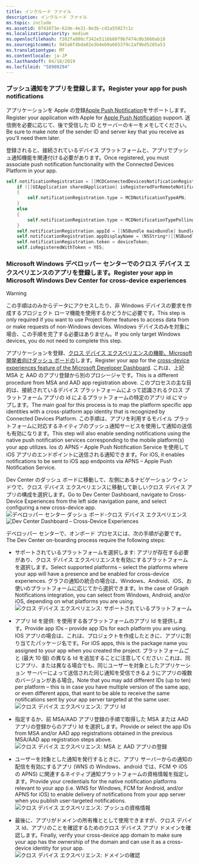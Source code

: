 ```yaml
---
title: インクルード ファイル
description: インクルード ファイル
ms.topic: include
ms.assetid: 0741073e-62de-4e31-8e3b-cd1a55027c1c
ms.localizationpriority: medium
ms.openlocfilehash: f302fa886cf342e5116b88f9b7474c0b3660ab18
ms.sourcegitcommit: 945a0f4bda02e3b4eb9a665379c2af9bd5285a53
ms.translationtype: MT
ms.contentlocale: ja-JP
ms.lasthandoff: 04/18/2019
ms.locfileid: "58909294"
---
```

### <a name="register-your-app-for-push-notifications"></a><span data-ttu-id="3728c-103">プッシュ通知をアプリを登録します。</span><span class="sxs-lookup"><span data-stu-id="3728c-103">Register your app for push notifications</span></span>

<span data-ttu-id="3728c-104">アプリケーションを Apple の登録[Apple Push Notification](https://developer.apple.com/notifications/)をサポートします。</span><span class="sxs-lookup"><span data-stu-id="3728c-104">Register your application with Apple for [Apple Push Notification](https://developer.apple.com/notifications/) support.</span></span> <span data-ttu-id="3728c-105">送信側を必要に応じて、後で受信した ID とサーバーのキーをメモしてください。</span><span class="sxs-lookup"><span data-stu-id="3728c-105">Be sure to make note of the sender ID and server key that you receive as you'll need them later.</span></span>

<span data-ttu-id="3728c-106">登録されると、接続されているデバイス プラットフォームと、アプリでプッシュ通知機能を関連付ける必要があります。</span><span class="sxs-lookup"><span data-stu-id="3728c-106">Once registered, you must associate push notification functionality with the Connected Devices Platform in your app.</span></span>

```ObjectiveC
self.notificationRegistration = [[MCDConnectedDevicesNotificationRegistration alloc] init];
    if ([[UIApplication sharedApplication] isRegisteredForRemoteNotifications])
    {
        self.notificationRegistration.type = MCDNotificationTypeAPN;
    }
    else
    {
        self.notificationRegistration.type = MCDNotificationTypePolling;
    }
    self.notificationRegistration.appId = [[NSBundle mainBundle] bundleIdentifier];
    self.notificationRegistration.appDisplayName = (NSString*)[[NSBundle mainBundle] objectForInfoDictionaryKey:@"CFBundleDisplayName"];
    self.notificationRegistration.token = deviceToken;
    self.isRegisteredWithToken = YES;
```

### <a name="register-your-app-in-microsoft-windows-dev-center-for-cross-device-experiences"></a><span data-ttu-id="3728c-107">Microsoft Windows デベロッパー センターでのクロス デバイス エクスペリエンスのアプリを登録します。</span><span class="sxs-lookup"><span data-stu-id="3728c-107">Register your app in Microsoft Windows Dev Center for cross-device experiences</span></span>

> [!WARNING]
> <span data-ttu-id="3728c-108">この手順はのみからデータにアクセスしたり、非 Windows デバイスの要求を作成するプロジェクト ローマ機能を使用するかどうかに必要です。</span><span class="sxs-lookup"><span data-stu-id="3728c-108">This step is only required if you want to use Project Rome features to access data from or make requests of non-Windows devices.</span></span> <span data-ttu-id="3728c-109">Windows デバイスのみを対象に場合、この手順を完了する必要はありません。</span><span class="sxs-lookup"><span data-stu-id="3728c-109">If you only target Windows devices, you do not need to complete this step.</span></span>

<span data-ttu-id="3728c-110">アプリケーションを登録、[クロス デバイス エクスペリエンスの機能、Microsoft 開発者向けダッシュ ボードの](https://developer.microsoft.com/dashboard/crossplatform/web)します。</span><span class="sxs-lookup"><span data-stu-id="3728c-110">Register your app for the [cross-device experiences feature of the Microsoft Developer Dashboard](https://developer.microsoft.com/dashboard/crossplatform/web).</span></span> <span data-ttu-id="3728c-111">これは、上記 MSA と AAD のアプリ登録から別のプロシージャです。</span><span class="sxs-lookup"><span data-stu-id="3728c-111">This is a different procedure from MSA and AAD app registration above.</span></span> <span data-ttu-id="3728c-112">このプロセスの主な目的は、接続されているデバイス プラットフォームによって認識されるクロス プラットフォーム アプリの id によるプラットフォームの特定のアプリ id にマップします。</span><span class="sxs-lookup"><span data-stu-id="3728c-112">The main goal for this process is to map the platform specific app identities with a cross-platform app identity that is recognized by Connected Devices Platform.</span></span> <span data-ttu-id="3728c-113">この手順は、アプリを利用するモバイル プラットフォームに対応するネイティブのプッシュ通知サービスを使用して通知の送信も有効になります。</span><span class="sxs-lookup"><span data-stu-id="3728c-113">This step will also enable sending notifications using the native push notification services corresponding to the mobile platform(s) your app utilizes.</span></span> <span data-ttu-id="3728c-114">Ios の APNS – Apple Push Notification Service を使用して iOS アプリのエンドポイントに送信される通知できます。</span><span class="sxs-lookup"><span data-stu-id="3728c-114">For iOS, it enables notifications to be sent to iOS app endpoints via APNS – Apple Push Notification Service.</span></span>

<span data-ttu-id="3728c-115">Dev Center のダッシュ ボードに移動して、左側にあるナビゲーション ウィンドウで、クロス デバイス エクスペリエンスに移動して新しいクロス デバイス アプリの構成を選択します。</span><span class="sxs-lookup"><span data-stu-id="3728c-115">Go to Dev Center Dashboard, navigate to Cross-Device Experiences from the left side navigation pane, and select configuring a new cross-device app.</span></span>
<span data-ttu-id="3728c-116">![デベロッパー センター ダッシュ ボード-クロス デバイス エクスペリエンス](../../notifications/media/dev_center_portal/dev_center_portal_1_overview.png)</span><span class="sxs-lookup"><span data-stu-id="3728c-116">![Dev Center Dashboard – Cross-Device Experiences](../../notifications/media/dev_center_portal/dev_center_portal_1_overview.png)</span></span>

<span data-ttu-id="3728c-117">デベロッパー センターで、オンボード プロセスには、次の手順が必要です。</span><span class="sxs-lookup"><span data-stu-id="3728c-117">The Dev Center on-boarding process require the following steps:</span></span>

* <span data-ttu-id="3728c-118">サポートされているプラットフォームを選択します: アプリが存在する必要があり、クロス デバイス エクスペリエンスを有効にするプラットフォームを選択します。</span><span class="sxs-lookup"><span data-stu-id="3728c-118">Select supported platforms – select the platforms where your app will have a presence and be enabled for cross-device experiences.</span></span> <span data-ttu-id="3728c-119">グラフの通知の統合の場合は、Windows、Android、iOS、お使いのプラットフォームに応じてから選択できます。</span><span class="sxs-lookup"><span data-stu-id="3728c-119">In the case of Graph Notifications integration, you can select from Windows, Android, and/or iOS, depending on what platforms you are using.</span></span> ![クロス デバイス エクスペリエンス: サポートされているプラットフォーム](../../notifications/media/dev_center_portal/dev_center_portal_2_supported_platforms.png)

* <span data-ttu-id="3728c-121">アプリ Id を提供: を使用する各プラットフォームのアプリ Id を提供します。</span><span class="sxs-lookup"><span data-stu-id="3728c-121">Provide app IDs – provide app IDs for each platform you are using.</span></span> <span data-ttu-id="3728c-122">IOS アプリの場合は、これは、プロジェクトを作成したときに、アプリに割り当てたパッケージ名です。</span><span class="sxs-lookup"><span data-stu-id="3728c-122">For iOS apps, this is the package name you assigned to your app when you created the project.</span></span> <span data-ttu-id="3728c-123">プラットフォームごと (最大 10 個) の異なる Id を追加することに注意してください: これは、同じアプリ、または異なる場合でも、同じユーザーを対象としたアプリケーション サーバーによって送信された同じ通知を受信できるようにアプリの複数のバージョンがある場合。</span><span class="sxs-lookup"><span data-stu-id="3728c-123">Note that you may add different IDs (up to ten) per platform – this is in case you have multiple version of the same app, or even different apps, that want to be able to receive the same notifications sent by your app server targeted at the same user.</span></span> ![クロス デバイス エクスペリエンス: アプリ Id](../../notifications/media/dev_center_portal/dev_center_portal_3_app_ids.png)

* <span data-ttu-id="3728c-125">指定するか、前 MSA/AAD アプリ登録の手順で取得した MSA または AAD アプリの登録からのアプリ Id を選択します。</span><span class="sxs-lookup"><span data-stu-id="3728c-125">Provide or select the app IDs from MSA and/or AAD app registrations obtained in the previous MSA/AAD app registration steps above.</span></span> ![クロス デバイス エクスペリエンス: MSA と AAD アプリの登録](../../notifications/media/dev_center_portal/dev_center_portal_4_msa_aad_connections.png)

* <span data-ttu-id="3728c-127">ユーザーを対象とした通知を発行するときに、アプリ サーバーからの通知の配信を有効にするアプリ (WNS の Windows、android では、FCM や iOS の APNS) に関連するネイティブ通知プラットフォームの資格情報を指定します。</span><span class="sxs-lookup"><span data-stu-id="3728c-127">Provide your credentials for the native notification platforms relevant to your app (i.e. WNS for Windows, FCM for Android, and/or APNS for iOS) to enable delivery of notifications from your app server when you publish user-targeted notifications.</span></span> ![クロス デバイス エクスペリエンス: プッシュの資格情報](../../notifications/media/dev_center_portal/dev_center_portal_5_push_credentials.png)

* <span data-ttu-id="3728c-129">最後に、アプリがドメインの所有権ととして使用できますが、クロス デバイス id、アプリのことを確認するためのクロス デバイス アプリ ドメインを確認します。</span><span class="sxs-lookup"><span data-stu-id="3728c-129">Finally, verify your cross-device app domain to make sure your app has the ownership of the domain and can use it as a cross-device identity for your app.</span></span> ![クロス デバイス エクスペリエンス: ドメインの確認](../../notifications/media/dev_center_portal/dev_center_portal_6_domain_verification.png)
